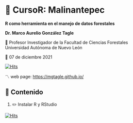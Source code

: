 # :orange_book: CursoR: Malinantepec  
**R como herramienta en el manejo de datos forestales**


**Dr. Marco Aurelio González Tagle**

:dart: Profesor Investigador de la Facultad de Ciencias Forestales \
Universidad Autónoma de Nuevo León

:date: 07 de diciembre 2021

[![Hits](https://hits.seeyoufarm.com/api/count/incr/badge.svg?url=https%3A%2F%2Fgithub.com%2Fmgtagle%2FCursoR_Malinantepec&count_bg=%2379C83D&title_bg=%23555555&icon=figshare.svg&icon_color=%23E7E7E7&title=hits&edge_flat=false)](https://hits.seeyoufarm.com)

:part_alternation_mark: web page: https://mgtagle.github.io/



## :green_book: Contenido 

1. :pencil2: Instalar R y RStudio

[![Hits](https://hits.seeyoufarm.com/api/count/incr/badge.svg?url=https%3A%2F%2Fgithub.com%2Fmgtagle%2FCursoR_Malinantepec&count_bg=%2379C83D&title_bg=%23555555&icon=figshare.svg&icon_color=%23E7E7E7&title=hits&edge_flat=false)](https://hits.seeyoufarm.com)


